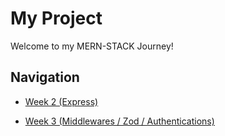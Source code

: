 # My Project

Welcome to my MERN-STACK Journey! 

## Navigation

- [Week 2 (Express)](Week2/README.md)

- [Week 3 (Middlewares / Zod / Authentications)](Week3/README.md)


